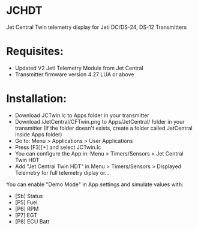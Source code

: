 # JCHDT
Jet Central Twin telemetry display for Jeti DC/DS-24, DS-12 Transmitters

# Requisites:
* Updated V2 Jeti Telemetry Module from Jet Central
* Transmitter firmware version 4.27 LUA or above 

# Installation:
- Download JCTwin.lc to Apps folder in your transmitter
- Download /JetCentral/CFTwin.png to Apps/JetCentral/ folder in your transmitter (If the folder doesn't exists, create a folder called JetCentral inside Apps folder)
- Go to: Menu > Applications > User Applications
- Press [F3][+] and select JCTwin.lc
- You can configure the App in: Menu > Timers/Sensors > Jet Central Twin HDT
- Add "Jet Central Twin HDT" in Menu > Timers/Sensors > Displayed Telemetry for full telemetry diplay or...

You can enable "Demo Mode" in App settings and simulate values with:
- [Sb] Status
- [P5] Fuel
- [P6] RPM
- [P7] EGT
- [P8] ECU Batt

